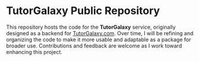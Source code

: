 # TutorGalaxy Public Repository

This repository hosts the code for the **TutorGalaxy** service, originally designed as a backend for [TutorGalaxy.com](https://tutor-galaxy.com). Over time, I will be refining and organizing the code to make it more usable and adaptable as a package for broader use. Contributions and feedback are welcome as I work toward enhancing this project.
